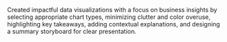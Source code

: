 Created impactful data visualizations with a focus on business insights by selecting appropriate chart types, minimizing clutter and color overuse, highlighting key takeaways, adding contextual explanations, and designing a summary storyboard for clear presentation.
